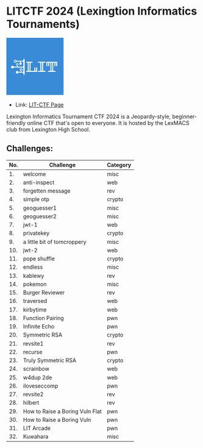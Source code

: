# LITCTF 2024 (Lexingtion Informatics Tournaments)

<img src="lit-ctf.png" alt="LITCTF-logo">

- Link: [LIT-CTF Page](https://lit.lhsmathcs.org/)

Lexington Informatics Tournament CTF 2024 is a Jeopardy-style, beginner-friendly online CTF that's open to everyone. It is hosted by the LexMACS club from Lexington High School.

## Challenges:

|No.|Challenge|Category|
|---|---------|--------|
|1. |welcome  |misc    |
|2. |anti-inspect|web  |
|3. |forgetten message|rev|
|4. |simple otp|crypto|
|5. |geoguesser1|misc|
|6. |geoguesser2|misc|
|7. |jwt-1      |web|
|8. |privatekey |crypto|
|9. |a little bit of tomcroppery|misc|
|10.|jwt-2      |web|
|11.|pope shuffle|crypto|
|12.|endless|misc|
|13.|kablewy|rev|
|14.|pokemon|misc|
|15.|Burger Reviewer|rev|
|16.|traversed|web|
|17.|kirbytime|web|
|18.|Function Pairing|pwn|
|19.|Infinite Echo|pwn|
|20.|Symmetric RSA|crypto|
|21.|revsite1|rev|
|22.|recurse|pwn|
|23.|Truly Symmetric RSA|crypto|
|24.|scrainbow|web|
|25.|w4dup 2de|web|
|26.|iloveseccomp|pwn|
|27.|revsite2|rev|
|28.|hilbert|rev|
|29.|How to Raise a Boring Vuln Flat|pwn|
|30.|How to Raise a Boring Vuln|pwn|
|31.|LIT Arcade|pwn|
|32.|Kuwahara|misc|

